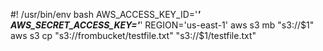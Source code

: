 #! /usr/bin/env bash
AWS_ACCESS_KEY_ID='***'
AWS_SECRET_ACCESS_KEY='***'
REGION='us-east-1' 
aws s3 mb "s3://$1"
aws s3 cp "s3://frombucket/testfile.txt" "s3://$1/testfile.txt"
